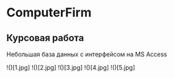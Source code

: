 # ComputerFirm
## Курсовая работа
Небольшая база данных с интерфейсом на MS Access

!()[1.jpg]
!()[2.jpg]
!()[3.jpg]
!()[4.jpg]
!()[5.jpg]
